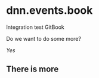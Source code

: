 # dnn.events.book
Integration test GitBook

Do we want to do some more?

*Yes*


## There is more


